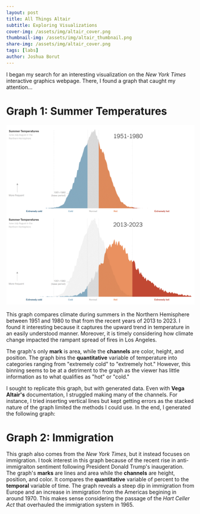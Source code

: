 ```yaml
---
layout: post
title: All Things Altair
subtitle: Exploring Visualizations
cover-img: /assets/img/altair_cover.png
thumbnail-img: /assets/img/altair_thumbnail.png
share-img: /assets/img/altair_cover.png
tags: [labs]
author: Joshua Borut
---
```


I began my search for an interesting visualization on the *New York Times* interactive graphics webpage. There, I found a graph that caught my attention...

# Graph 1: Summer Temperatures

![NYT Graph](/assets/img/nyt_graph.png)

This graph compares climate during summers in the Northern Hemisphere between 1951 and 1980 to that from the recent years of 2013 to 2023. I found it interesting because it captures the upward trend in temperature in an easily understood manner. Moreover, it is timely considering how climate change impacted the rampant spread of fires in Los Angeles. 

The graph's only __mark__ is area, while the __channels__ are color, height, and position. The graph bins the __quantitative__ variable of temperature into categories ranging from "extremely cold" to "extremely hot." However, this binning seems to be at a detriment to the graph as the viewer has little information as to what qualifies as "hot" or "cold."

I sought to replicate this graph, but with generated data. Even with __Vega Altair's__ documentation, I struggled making many of the channels. For instance, I tried inserting vertical lines but kept getting errors as the stacked nature of the graph limited the methods I could use. In the end, I generated the following graph:

<head>
  <!-- Import Vega & Vega-Lite (does not have to be from CDN) -->
  <script src="https://cdn.jsdelivr.net/npm/vega@5"></script>
  <script src="https://cdn.jsdelivr.net/npm/vega-lite@5"></script>
  <!-- Import vega-embed -->
  <script src="https://cdn.jsdelivr.net/npm/vega-embed@6"></script>
</head>
<body>

<div id="vis"></div>

<script type="text/javascript">
  var spec = "https://raw.githubusercontent.com/vega/vega/master/docs/examples/bar-chart.vg.json";
  vegaEmbed('#vis', '/assets/summer_temps.json').then(function(result) {
    // Access the Vega view instance (https://vega.github.io/vega/docs/api/view/) as result.view
  }).catch(console.error);
</script>
</body>

# Graph 2: Immigration

This graph also comes from the *New York Times*, but it instead focuses on immigration. I took interest in this graph because of the recent rise in anti-immigraiton sentiment following President Donald Trump's inaugeration. The graph's __marks__ are lines and area while the __channels__ are height, position, and color. It compares the __quantitative__ variable of percent to the __temporal__ variable of time. The graph reveals a steep dip in immigration from Europe and an increase in immigration from the Americas begining in around 1970. This makes sense considering the passage of the *Hart Celler Act* that overhauled the immigration system in 1965.